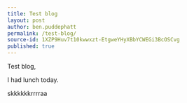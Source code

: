 ```yaml
---
title: Test blog
layout: post
author: ben.puddephatt
permalink: /test-blog/
source-id: 1XZP9Huv7t10kwwxzt-EtgweYHyXBbYCWEGi3BcOSCvg
published: true
---
```

Test blog,

I had lunch today.

skkkkkkrrrraa

